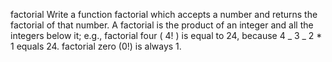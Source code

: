 factorial
Write a function factorial which accepts a number and returns the factorial of that number. A factorial is the product of an integer and all the integers below it; e.g., factorial four ( 4! ) is equal to 24, because 4 _ 3 _ 2 \* 1 equals 24. factorial zero (0!) is always 1.
